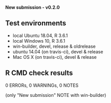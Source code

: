 **New submission - v0.2.0**

## Test environments
* local Ubuntu 18.04, R 3.6.1
* local Windows 10, R 3.6.1
* win-builder, devel, release & oldrelease
* ubuntu 14.04 (on travis-ci), devel & release
* Mac OS X (on travis-ci), devel & release

## R CMD check results
0 ERRORs, 0 WARNINGs, 0 NOTES

(only "New submission" NOTE with win-builder)
